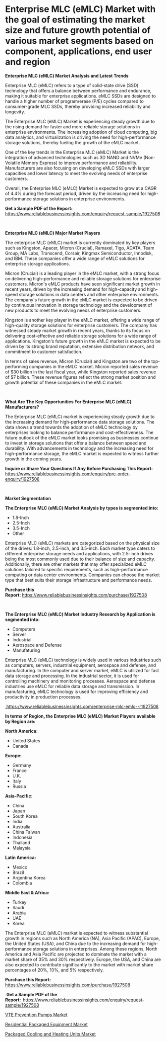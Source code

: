 <p><h1>Enterprise MLC (eMLC) Market with the goal of estimating the market size and future growth potential of various market segments based on component, applications, end user and region</h1></p><p><strong>Enterprise MLC (eMLC) Market Analysis and Latest Trends</strong></p>
<p><p>Enterprise MLC (eMLC) refers to a type of solid-state drive (SSD) technology that offers a balance between performance and endurance, making it suitable for enterprise applications. eMLC SSDs are designed to handle a higher number of program/erase (P/E) cycles compared to consumer-grade MLC SSDs, thereby providing increased reliability and longevity.</p><p>The Enterprise MLC (eMLC) Market is experiencing steady growth due to the rising demand for faster and more reliable storage solutions in enterprise environments. The increasing adoption of cloud computing, big data analytics, and virtualization is driving the need for high-performance storage solutions, thereby fueling the growth of the eMLC market.</p><p>One of the key trends in the Enterprise MLC (eMLC) Market is the integration of advanced technologies such as 3D NAND and NVMe (Non-Volatile Memory Express) to improve performance and reliability. Manufacturers are also focusing on developing eMLC SSDs with larger capacities and lower latency to meet the evolving needs of enterprise customers.</p><p>Overall, the Enterprise MLC (eMLC) Market is expected to grow at a CAGR of 4.4% during the forecast period, driven by the increasing need for high-performance storage solutions in enterprise environments.</p></p>
<p><strong>Get a Sample PDF of the Report:&nbsp;</strong> <a href="https://www.reliablebusinessinsights.com/enquiry/request-sample/1927508">https://www.reliablebusinessinsights.com/enquiry/request-sample/1927508</a></p>
<p>&nbsp;</p>
<p><strong>Enterprise MLC (eMLC) Major Market Players</strong></p>
<p><p>The enterprise MLC (eMLC) market is currently dominated by key players such as Kingston, Apacer, Micron (Crucial), Ramaxel, Tigo, ADATA, Team Group, MA Labs, Transcend, Corsair, Kingmax Semiconductor, Innodisk, and IBM. These companies offer a wide range of eMLC solutions for enterprise storage applications.</p><p>Micron (Crucial) is a leading player in the eMLC market, with a strong focus on delivering high-performance and reliable storage solutions for enterprise customers. Micron's eMLC products have seen significant market growth in recent years, driven by the increasing demand for high-capacity and high-speed storage solutions in data centers and other enterprise environments. The company's future growth in the eMLC market is expected to be driven by continuous innovation in storage technology and the development of new products to meet the evolving needs of enterprise customers.</p><p>Kingston is another key player in the eMLC market, offering a wide range of high-quality storage solutions for enterprise customers. The company has witnessed steady market growth in recent years, thanks to its focus on delivering cost-effective and reliable storage solutions for a wide range of applications. Kingston's future growth in the eMLC market is expected to be driven by its strong brand reputation, extensive distribution network, and commitment to customer satisfaction.</p><p>In terms of sales revenue, Micron (Crucial) and Kingston are two of the top-performing companies in the eMLC market. Micron reported sales revenue of $30 billion in the last fiscal year, while Kingston reported sales revenue of $7 billion. These revenue figures reflect the strong market position and growth potential of these companies in the eMLC market.</p></p>
<p>&nbsp;</p>
<p><strong>What Are The Key Opportunities For Enterprise MLC (eMLC) Manufacturers?</strong></p>
<p><p>The Enterprise MLC (eMLC) market is experiencing steady growth due to the increasing demand for high-performance data storage solutions. The data shows a trend towards the adoption of eMLC technology by enterprises looking to balance performance and cost-effectiveness. The future outlook of the eMLC market looks promising as businesses continue to invest in storage solutions that offer a balance between speed and durability. With advancements in technology and the increasing need for high-performance storage, the eMLC market is expected to witness further growth in the coming years.</p></p>
<p><strong>Inquire or Share Your Questions If Any Before Purchasing This Report:</strong> <a href="https://www.reliablebusinessinsights.com/enquiry/pre-order-enquiry/1927508">https://www.reliablebusinessinsights.com/enquiry/pre-order-enquiry/1927508</a></p>
<p>&nbsp;</p>
<p><strong>Market Segmentation</strong></p>
<p><strong>The Enterprise MLC (eMLC) Market Analysis by types is segmented into:</strong></p>
<p><ul><li>1.8-Inch</li><li>2.5-Inch</li><li>3.5-Inch</li><li>Other</li></ul></p>
<p><p>Enterprise MLC (eMLC) markets are categorized based on the physical size of the drives: 1.8-inch, 2.5-inch, and 3.5-inch. Each market type caters to different enterprise storage needs and applications, with 2.5-inch drives being the most commonly used due to their balance of size and capacity. Additionally, there are other markets that may offer specialized eMLC solutions tailored to specific requirements, such as high-performance computing or data center environments. Companies can choose the market type that best suits their storage infrastructure and performance needs.</p></p>
<p><strong>Purchase this Report:&nbsp;</strong><a href="https://www.reliablebusinessinsights.com/purchase/1927508">https://www.reliablebusinessinsights.com/purchase/1927508</a></p>
<p>&nbsp;</p>
<p><strong>The Enterprise MLC (eMLC) Market Industry Research by Application is segmented into:</strong></p>
<p><ul><li>Computers</li><li>Server</li><li>Industrial</li><li>Aerospace and Defense</li><li>Manufaturing</li></ul></p>
<p><p>Enterprise MLC (eMLC) technology is widely used in various industries such as computers, servers, industrial equipment, aerospace and defense, and manufacturing. In the computer and server market, eMLC is utilized for fast data storage and processing. In the industrial sector, it is used for controlling machinery and monitoring processes. Aerospace and defense industries use eMLC for reliable data storage and transmission. In manufacturing, eMLC technology is used for improving efficiency and productivity in production processes.</p></p>
<p><a href="https://www.reliablebusinessinsights.com/enterprise-mlc-emlc--r1927508">&nbsp;https://www.reliablebusinessinsights.com/enterprise-mlc-emlc--r1927508</a></p>
<p><strong>In terms of Region, the Enterprise MLC (eMLC) Market Players available by Region are:</strong></p>
<p>
    <p> <strong> North America: </strong>
        <ul>
            <li>United States</li>
            <li>Canada</li>
        </ul>
        </p> 
    <p> <strong> Europe: </strong>
        <ul>
            <li>Germany</li>
            <li>France</li>
            <li>U.K.</li>
            <li>Italy</li>
            <li>Russia</li>
        </ul>
        </p> 
    <p> <strong> Asia-Pacific: </strong>
        <ul>
            <li>China</li>
            <li>Japan</li>
            <li>South Korea</li>
            <li>India</li>
            <li>Australia</li>
            <li>China Taiwan</li>
            <li>Indonesia</li>
            <li>Thailand</li>
            <li>Malaysia</li>
        </ul>
        </p> 
    <p> <strong> Latin America: </strong>
        <ul>
            <li>Mexico</li>
            <li>Brazil</li>
            <li>Argentina Korea</li>
            <li>Colombia</li>
        </ul>
        </p> 
    <p> <strong> Middle East & Africa: </strong>
        <ul>
            <li>Turkey</li>
            <li>Saudi</li>
            <li>Arabia</li>
            <li>UAE</li>
            <li>Korea</li>
        </ul>
    </p>
    </p>
<p><p>The Enterprise MLC (eMLC) market is expected to witness substantial growth in regions such as North America (NA), Asia Pacific (APAC), Europe, the United States (USA), and China due to the increasing demand for high-performance storage solutions in enterprises. Among these regions, North America and Asia Pacific are projected to dominate the market with a market share of 35% and 30% respectively. Europe, the USA, and China are also expected to contribute significantly to the market with market share percentages of 20%, 10%, and 5% respectively.</p></p>
<p><strong>Purchase this Report: </strong><a href="https://www.reliablebusinessinsights.com/purchase/1927508">https://www.reliablebusinessinsights.com/purchase/1927508</a></p>
<p>&nbsp;<strong>Get a Sample PDF of the Report:&nbsp;&nbsp;</strong><a href="https://www.reliablebusinessinsights.com/enquiry/request-sample/1927508">https://www.reliablebusinessinsights.com/enquiry/request-sample/1927508</a></p>
<p><strong></strong></p>
<p><p><a href="https://github.com/Sherrillcrooksxa8i18ucf2m/Market-Research-Report-List-3/blob/main/vte-prevention-pumps-market.md">VTE Prevention Pumps Market</a></p><p><a href="https://github.com/AlysaLedner2023/Market-Research-Report-List-2/blob/main/residential-packaged-equipment-market.md">Residential Packaged Equipment Market</a></p><p><a href="https://github.com/JermaineCrona2023/Market-Research-Report-List-2/blob/main/packaged-cooling-and-heating-units-market.md">Packaged Cooling and Heating Units Market</a></p></p>